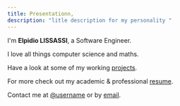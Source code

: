 ```yaml
---
title: Presentationn,
description: "litle description for my personality "
---
```


I'm **Elpidio LISSASSI**, a Software Engineer.

I love all things computer science and maths.

Have a look at some of my working [projects].

For more check out my academic & professional [resume].

Contact me at [@username] or by [email].



[projects]: /projects
[resume]: https://demo.nurlan.co/hugo-vitae/
[@username]: https://twitter.com/username
[email]: mailto:email@example.com
